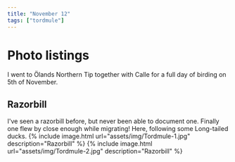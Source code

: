 ```yaml
---
title: "November 12"
tags: ["tordmule"]
---
```

# Photo listings
I went to Ölands Northern Tip together with Calle for a full day of birding on
5th of November.

## Razorbill
I've seen a razorbill before, but never been able to document one. Finally one
flew by close enough while migrating! Here, following some Long-tailed ducks.
{% include image.html url="assets/img/Tordmule-1.jpg" description="Razorbill" %}
{% include image.html url="assets/img/Tordmule-2.jpg" description="Razorbill" %}
